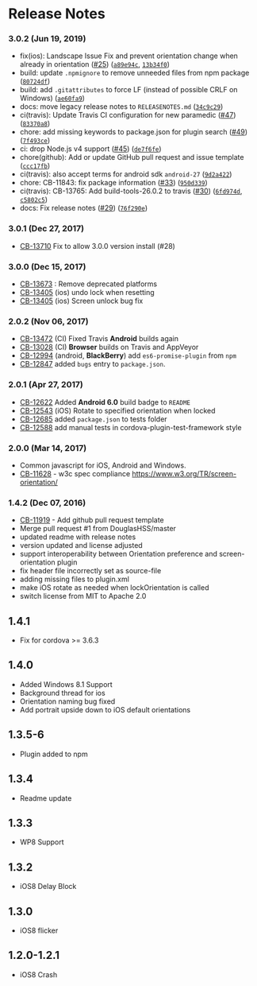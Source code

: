 <!--
#
# Licensed to the Apache Software Foundation (ASF) under one
# or more contributor license agreements.  See the NOTICE file
# distributed with this work for additional information
# regarding copyright ownership.  The ASF licenses this file
# to you under the Apache License, Version 2.0 (the
# "License"); you may not use this file except in compliance
# with the License.  You may obtain a copy of the License at
#
# http://www.apache.org/licenses/LICENSE-2.0
#
# Unless required by applicable law or agreed to in writing,
# software distributed under the License is distributed on an
# "AS IS" BASIS, WITHOUT WARRANTIES OR CONDITIONS OF ANY
#  KIND, either express or implied.  See the License for the
# specific language governing permissions and limitations
# under the License.
#
-->

# Release Notes

### 3.0.2 (Jun 19, 2019)

-   fix(ios): Landscape Issue Fix and prevent orientation change when already in orientation ([#25](https://github.com/apache/cordova-plugin-screen-orientation/issues/25)) ([`a89e94c`](https://github.com/apache/cordova-plugin-screen-orientation/commit/a89e94c), [`13b34f0`](https://github.com/apache/cordova-plugin-screen-orientation/commit/13b34f0))
-   build: update `.npmignore` to remove unneeded files from npm package ([`80724df`](https://github.com/apache/cordova-plugin-screen-orientation/commit/80724df))
-   build: add `.gitattributes` to force LF (instead of possible CRLF on Windows) ([`ae60fa9`](https://github.com/apache/cordova-plugin-screen-orientation/commit/ae60fa9))
-   docs: move legacy release notes to `RELEASENOTES.md` ([`34c9c29`](https://github.com/apache/cordova-plugin-screen-orientation/commit/34c9c29))
-   ci(travis): Update Travis CI configuration for new paramedic ([#47](https://github.com/apache/cordova-plugin-screen-orientation/issues/47)) ([`83370a8`](https://github.com/apache/cordova-plugin-screen-orientation/commit/83370a8))
-   chore: add missing keywords to package.json for plugin search ([#49](https://github.com/apache/cordova-plugin-screen-orientation/issues/49)) ([`7f493ce`](https://github.com/apache/cordova-plugin-screen-orientation/commit/7f493ce))
-   ci: drop Node.js v4 support ([#45](https://github.com/apache/cordova-plugin-screen-orientation/issues/45)) ([`de7f6fe`](https://github.com/apache/cordova-plugin-screen-orientation/commit/de7f6fe))
-   chore(github): Add or update GitHub pull request and issue template ([`ccc17fb`](https://github.com/apache/cordova-plugin-screen-orientation/commit/ccc17fb))
-   ci(travis): also accept terms for android sdk `android-27` ([`9d2a422`](https://github.com/apache/cordova-plugin-screen-orientation/commit/9d2a422))
-   chore: CB-11843: fix package information ([#33](https://github.com/apache/cordova-plugin-screen-orientation/issues/33)) ([`950d339`](https://github.com/apache/cordova-plugin-screen-orientation/commit/950d339))
-   ci(travis): CB-13765: Add build-tools-26.0.2 to travis ([#30](https://github.com/apache/cordova-plugin-screen-orientation/issues/30)) ([`6fd974d`](https://github.com/apache/cordova-plugin-screen-orientation/commit/6fd974d), [`c5802c5`](https://github.com/apache/cordova-plugin-screen-orientation/commit/c5802c5))
-   docs: Fix release notes ([#29](https://github.com/apache/cordova-plugin-screen-orientation/issues/29)) ([`76f290e`](https://github.com/apache/cordova-plugin-screen-orientation/commit/76f290e))

### 3.0.1 (Dec 27, 2017)

-   [CB-13710](https://issues.apache.org/jira/browse/CB-13710) Fix to allow 3.0.0 version install (#28)

### 3.0.0 (Dec 15, 2017)

-   [CB-13673](https://issues.apache.org/jira/browse/CB-13673) : Remove deprecated platforms
-   [CB-13405](https://issues.apache.org/jira/browse/CB-13405) (ios) undo lock when resetting
-   [CB-13405](https://issues.apache.org/jira/browse/CB-13405) (ios) Screen unlock bug fix

### 2.0.2 (Nov 06, 2017)

-   [CB-13472](https://issues.apache.org/jira/browse/CB-13472) (CI) Fixed Travis **Android** builds again
-   [CB-13028](https://issues.apache.org/jira/browse/CB-13028) (CI) **Browser** builds on Travis and AppVeyor
-   [CB-12994](https://issues.apache.org/jira/browse/CB-12994) (android, **BlackBerry**) add `es6-promise-plugin` from `npm`
-   [CB-12847](https://issues.apache.org/jira/browse/CB-12847) added `bugs` entry to `package.json`.

### 2.0.1 (Apr 27, 2017)

-   [CB-12622](https://issues.apache.org/jira/browse/CB-12622) Added **Android 6.0** build badge to `README`
-   [CB-12543](https://issues.apache.org/jira/browse/CB-12543) (iOS) Rotate to specified orientation when locked
-   [CB-12685](https://issues.apache.org/jira/browse/CB-12685) added `package.json` to tests folder
-   [CB-12588](https://issues.apache.org/jira/browse/CB-12588) add manual tests in cordova-plugin-test-framework style

### 2.0.0 (Mar 14, 2017)

-   Common javascript for iOS, Android and Windows.
-   [CB-11628](https://issues.apache.org/jira/browse/CB-11628) - w3c spec compliance https://www.w3.org/TR/screen-orientation/

### 1.4.2 (Dec 07, 2016)

-   [CB-11919](https://issues.apache.org/jira/browse/CB-11919) - Add github pull request template
-   Merge pull request #1 from DouglasHSS/master
-   updated readme with release notes
-   version updated and license adjusted
-   support interoperability between Orientation preference and screen-orientation plugin
-   fix header file incorrectly set as source-file
-   adding missing files to plugin.xml
-   make iOS rotate as needed when lockOrientation is called
-   switch license from MIT to Apache 2.0

## 1.4.1

-   Fix for cordova >= 3.6.3

## 1.4.0

-   Added Windows 8.1 Support
-   Background thread for ios
-   Orientation naming bug fixed
-   Add portrait upside down to iOS default orientations

## 1.3.5-6

-   Plugin added to npm

## 1.3.4

-   Readme update

## 1.3.3

-   WP8 Support

## 1.3.2

-   iOS8 Delay Block

## 1.3.0

-   iOS8 flicker

## 1.2.0-1.2.1

-   iOS8 Crash
